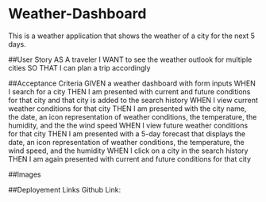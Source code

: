 # Weather-Dashboard
This is a weather application that shows the weather of a city for the next 5 days.

##User Story
AS A traveler
I WANT to see the weather outlook for multiple cities
SO THAT I can plan a trip accordingly

##Acceptance Criteria
GIVEN a weather dashboard with form inputs
WHEN I search for a city
THEN I am presented with current and future conditions for that city and that city is added to the search history
WHEN I view current weather conditions for that city
THEN I am presented with the city name, the date, an icon representation of weather conditions, the temperature, the humidity, and the the wind speed
WHEN I view future weather conditions for that city
THEN I am presented with a 5-day forecast that displays the date, an icon representation of weather conditions, the temperature, the wind speed, and the humidity
WHEN I click on a city in the search history
THEN I am again presented with current and future conditions for that city

##Images



##Deployement Links
Github Link:

